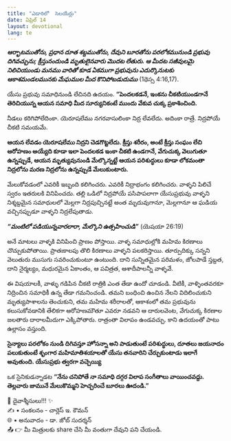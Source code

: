```yaml
---
title: "ఎడారిలో  సెలయేర్లు"
date: ఏప్రిల్ 14
layout: devotional
lang: te
---
```



***ఆర్భాటముతోను, ప్రధాన దూత శబ్దముతోను, దేవుని బూరతోను పరలోకమునుండి ప్రభువు దిగివచ్చును; క్రీస్తునందుండి మృతులైనవారు మొదట లేతురు. ఆ మీదట సజీవులమై నిలిచియుండు మనము వారితో కూడ ఏకముగా ప్రభువును ఎదుర్కొనుటకు ఆకాశమండలమునకు మేఘముల మీద కొనిపోబడుదుము*** (1థెస్స 4:16,17). 

యేసు ప్రభువు సమాధినుండి లేచినది ఉదయం. **“పెందలకడనే, ఇంకను చీకటియుండగానే తెరిచియున్న ఆయన సమాధి మీద సూర్యునికంటే ముందు వేకువ చుక్క ప్రకాశించింది.**

 నీడలు కరిగిపోలేదింకా. యెరూషలేము నగరవాసులింకా నిద్ర లేవలేదు. అదింకా రాత్రే. నిద్రపోయే చీకటి సమయమే. 

**ఆయన లేవడం యెరూషలేము నిద్రని చెడగొట్టలేదు. క్రీస్తు శరీరం, అంటే క్రీస్తు సంఘం లేచి ఆరోహణం అయ్యేది కూడా ఇలా పెందలకడ ఇంకా చీకటి ఉండగానే, వేగుచుక్క వెలుగుతూ ఉన్నప్పుడే, ఆయన మృత్యువునుండి మేల్కొన్నట్టే ఆయన పరిశుద్ధులు కూడా లోకమంతా నిద్రలోను మరణ నిద్రలోను ఉన్నప్పుడే మేలుకుంటారు.**

 మేలుకోవడంలో ఎవరికీ ఇబ్బంది కలిగించరు. ఎవరికీ నిద్రాభంగం కలిగించరు. వాళ్ళని పిలిచే స్వరం ఇతరులకి వినిపించదు. తల్లి ఒడిలో నిద్రపోయే పసిపాపలాగా యేసుప్రభువు వాళ్ళని నిశ్శబ్దమైన సమాధులలో మెల్లగా నిద్రపుచ్చినట్టే అంత మృదువుగానూ, మెల్లగానూ ఆ ఘడియ వచ్చినప్పుడూ వాళ్ళని నిద్రలేపుతాడు. 

**_“మంటిలో పడియున్నవారలారా, మేల్కొని ఉత్సహించుడి”_** (యెషయా 26:19) 

అనే మాటలు వాళ్ళకి వినిపించి ప్రాణం పోస్తాయి. వాళ్ళ సమాధుల్లోకి మహిమ కిరణాలు చొచ్చుకుపోతాయి. ప్రాతఃకాలపు తొలి కిరణాలు వాళ్ళని పలకరిస్తాయి. తూర్పుదిక్కు సన్నని వెలుతురు ముసుగు సవరించుకుంటూ ఉంటుంది. దాని సున్నితమైన పరిమళం, జోలపాడే స్తబ్దత, దాని నైర్మల్యం, మధురమైన ఏకాంతం, ఆ పవిత్రత, ఆశాదీపాలన్నీ వాళ్ళవే.

ఈ విషయాలకీ, వాళ్ళు గడిపిన చీకటి రాత్రికి ఎంత తేడా ఉందో చూడండి. వీటికీ, వాళ్ళింతవరకూ నిద్రించిన సమాధికీ ఉన్న తేడా గమనించండి. తమని బంధించి ఉంచిన నేలని విదిలించుకుని మృత్యుపాశాలను తెంచుకుని, తమ మహిమ శరీరాలతో, ఆకాశంలో తమ ప్రభువును కలుసుకోవడానికి తేలికగా ఆరోహణమౌతూ ఎవరూ నడవని ఆ దారులవెంట, వేగుచుక్క కిరణాల జలతారు దారాలమీదుగా ఎక్కిపోతారు. రాత్రంతా విలాపం ఉండవచ్చు. కాని ఉదయంతో పాటు ఉల్లాసం వస్తుంది.

**సైన్యాలు పరలోకం నుండి దిగివస్తూ హోసన్నా అని పాడుతుంటే పరిశుద్ధులు, దూతలు జయనాదం పలుకుతుంటే శృంగార మహిమాతిశయాలతో యేసు తనవారిని చేర్చుకుంటాడు ఇలాగే అవుతుంది. యేసుప్రభు త్వరగా వచ్చెయ్యి**

ఒక సైనికుడన్నాడట 
**“నేను చనిపోతే నా సమాధి దగ్గర విలాప సంగీతాలు వాయించవద్దు. తెల్లవారు జామునే మేలుకొమ్మని హెచ్చరించే బూరలు ఊదండి.”**


<div class="blessing">🙏 <span class="bless-text">దైవాశ్శీసులు!!!</span> ✨</div>

<div class="credit">✍️ <span class="credit-text">▪ సంకలనం - చార్లెస్ ఇ. కౌమన్</span></div>
<div class="credit">🌐 <span class="credit-text">▪ అనువాదం - డా. జోబ్ సుదర్శన్</span></div>


<div class="share">📤 👉 <span class="share-text">మీ మిత్రులకు share చేసి మీ వంతుగా దేవుని పని చేయండి.</span></div>
